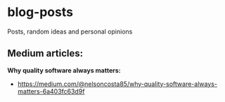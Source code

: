 # blog-posts
Posts, random ideas and personal opinions

## Medium articles:

**Why quality software always matters:**

* https://medium.com/@nelsoncosta85/why-quality-software-always-matters-6a403fc63d9f
